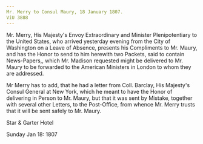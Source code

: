 ```yaml
---
Mr. Merry to Consul Maury, 18 January 1807. 
ViU 3888
---
```


Mr. Merry, His Majesty's Envoy Extraordinary and Minister Plenipotentiary to the United States, who arrived yesterday evening from the City of Washington on a Leave of Absence, presents his Compliments to Mr. Maury, and has the Honor to send to him herewith two Packets, said to contain News-Papers,, which Mr. Madison requested might be delivered to Mr. Maury to be forwarded to the American Ministers in London to whom they are addressed.

Mr Merry has to add, that he had a letter from Coll. Barclay, His Majesty's Consul General at New York, which he meant to have the Honor of delivering in Person to Mr. Maury, but that it was sent by Mistake, together with several other Letters, to the Post-Office, from whence Mr. Merry trusts that it will be sent safely to Mr. Maury.

Star & Garter Hotel

Sunday Jan 18: 1807